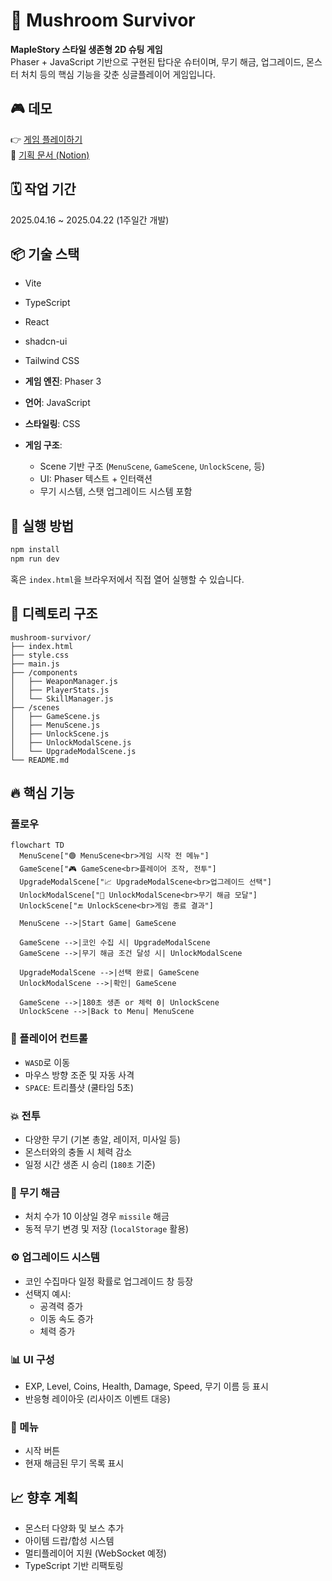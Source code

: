 # 🍄 Mushroom Survivor

**MapleStory 스타일 생존형 2D 슈팅 게임**  
Phaser + JavaScript 기반으로 구현된 탑다운 슈터이며, 무기 해금, 업그레이드, 몬스터 처치 등의 핵심 기능을 갖춘 싱글플레이어 게임입니다.

## 🎮 데모

👉 [게임 플레이하기](https://mushroom-land.vercel.app/mushroomsurvivor)  
📝 [기획 문서 (Notion)](https://rainbow-appeal-099.notion.site/MushRoomLand-1d228f551d978053ace3c011d3d24200?pvs=4)

## 🗓 작업 기간

2025.04.16 ~ 2025.04.22 (1주일간 개발)

## 📦 기술 스택

- Vite
- TypeScript
- React
- shadcn-ui
- Tailwind CSS

- **게임 엔진**: Phaser 3
- **언어**: JavaScript
- **스타일링**: CSS
- **게임 구조**:
  - Scene 기반 구조 (`MenuScene`, `GameScene`, `UnlockScene`, 등)
  - UI: Phaser 텍스트 + 인터랙션
  - 무기 시스템, 스탯 업그레이드 시스템 포함

## 🏁 실행 방법

```bash
npm install
npm run dev
```

혹은 `index.html`을 브라우저에서 직접 열어 실행할 수 있습니다.

## 📁 디렉토리 구조

```
mushroom-survivor/
├── index.html
├── style.css
├── main.js
├── /components
│   ├── WeaponManager.js
│   ├── PlayerStats.js
│   └── SkillManager.js
├── /scenes
│   ├── GameScene.js
│   ├── MenuScene.js
│   ├── UnlockScene.js
│   ├── UnlockModalScene.js
│   └── UpgradeModalScene.js
└── README.md
```

## 🔥 핵심 기능


### 플로우 
```mermaid
flowchart TD
  MenuScene["🟢 MenuScene<br>게임 시작 전 메뉴"]
  GameScene["🎮 GameScene<br>플레이어 조작, 전투"]
  UpgradeModalScene["📈 UpgradeModalScene<br>업그레이드 선택"]
  UnlockModalScene["🚀 UnlockModalScene<br>무기 해금 모달"]
  UnlockScene["🔚 UnlockScene<br>게임 종료 결과"]

  MenuScene -->|Start Game| GameScene

  GameScene -->|코인 수집 시| UpgradeModalScene
  GameScene -->|무기 해금 조건 달성 시| UnlockModalScene

  UpgradeModalScene -->|선택 완료| GameScene
  UnlockModalScene -->|확인| GameScene

  GameScene -->|180초 생존 or 체력 0| UnlockScene
  UnlockScene -->|Back to Menu| MenuScene
```


### 🚀 플레이어 컨트롤
- `WASD`로 이동
- 마우스 방향 조준 및 자동 사격
- `SPACE`: 트리플샷 (쿨타임 5초)

### 💥 전투
- 다양한 무기 (기본 총알, 레이저, 미사일 등)
- 몬스터와의 충돌 시 체력 감소
- 일정 시간 생존 시 승리 (`180초` 기준)

### 🎯 무기 해금
- 처치 수가 10 이상일 경우 `missile` 해금
- 동적 무기 변경 및 저장 (`localStorage` 활용)

### ⚙️ 업그레이드 시스템
- 코인 수집마다 일정 확률로 업그레이드 창 등장
- 선택지 예시:
  - 공격력 증가
  - 이동 속도 증가
  - 체력 증가

### 📊 UI 구성
- EXP, Level, Coins, Health, Damage, Speed, 무기 이름 등 표시
- 반응형 레이아웃 (리사이즈 이벤트 대응)

### 🎨 메뉴
- 시작 버튼
- 현재 해금된 무기 목록 표시

## 📈 향후 계획

- 몬스터 다양화 및 보스 추가
- 아이템 드랍/합성 시스템
- 멀티플레이어 지원 (WebSocket 예정)
- TypeScript 기반 리팩토링



